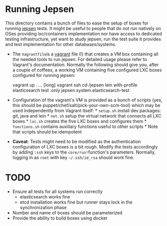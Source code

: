 # Running Jepsen

This directory contains a bunch of files to ease the setup of boxes for running [jepsen](http://github.com/aphyr/jepsen) tests. 
It might be useful to people that do not run
natively on OSes providing lxc/containers implementation nor have access to dedicated testing infrastructure, yet want to study
jepsen, run the test suite it provides and test implementation for other databases/systems.

* The `Vagrantfile`is a [vagrant](http://vagrantup.com) file (!) that creates a VM box containing all the needed tools to run
jepsen. For detailed usage please refer to Vagrant's documentation. Normally the following should give you, after a couple of
coffees, a working VM containing five configured LXC boxes configured for running jepsen:

    vagrant up
    ..... [long]
    vagrant ssh
    cd /jepsen
    lein with-profile elasticsearch test :only jepsen.system.elasticsearch-test

* Configuration of the vagrant's VM is provided as a bunch of scripts (yes, this should be
  puppet/chef/salt/pick-your-own-scm-tool) which may be used independently from Vagrant itself:
      * `setup.sh` install dev packages: git, java and lein
      * `net.sh` setup the virtual network that connects all LXC boxes 
      * `lxc.sh` creates the five LXC boxes and configures them
      *  `functions.sh` contains auxiliary functions useful to other scripts
      * Note that scripts should be idempotent
* **Caveat**: Tests might need to be modified as the authentication configuration of LXC boxes is a bit rough. Modify the tests
  accordingly by adding `:ssh` keys to the `core/run!`function's parameters. Normally, logging in as `root` with key
  `~/.ssh/id_rsa` should work fine.

# TODO

* Ensure all tests for all systems run correctly
    * elasticsearch works fine
    * etcd installation works fine but runner stays lock in the synchronization phase
* Number and name of boxes should be parameterized
* Provide the ability to build boxes using docker

         
